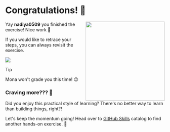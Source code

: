 # Congratulations! :tada:

<img src="https://octodex.github.com/images/welcometocat.png" align="right" height="250px" />

Yay **nadiya0509** you finished the exercise! Nice work :tada:

If you would like to retrace your steps, you can always revisit the exercise.

[![](https://img.shields.io/badge/Return%20to%20Exercise-%E2%86%92-1f883d?style=for-the-badge&logo=github&labelColor=197935)](https://github.com/nadiya0509/skills-introduction-to-github/issues/1)

> [!TIP]
> Mona won't grade you this time! 😉


### Craving more??? :raising_hand:

Did you enjoy this practical style of learning? There's no better way to learn than building things, right?!

Let's keep the momentum going! Head over to [GitHub Skills](https://skills.github.com) catalog to find another hands-on exercise. :rocket:

